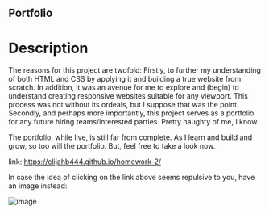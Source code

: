 ## Portfolio

# Description

The reasons for this project are twofold: 
Firstly, to further my understanding of both HTML and CSS by applying it and building a true website from scratch. In addition, it was an avenue for me to explore and (begin) to understand creating responsive websites suitable for any viewport. This process was not without its ordeals, but I suppose that was the point. 
Secondly, and perhaps more importantly, this project serves as a portfolio for any future hiring teams/interested parties. Pretty haughty of me, I know. 

The portfolio, while live, is still far from complete. As I learn and build and grow, so too will the portfolio. But, feel free to take a look now. 

link: https://elijahb444.github.io/homework-2/ 

In case the idea of clicking on the link above seems repulsive to you, have an image instead:

![image](https://github.com/elijahb444/homework-2/assets/167688028/9a2ae137-99a5-4e62-afc3-14ff97146ee9)
